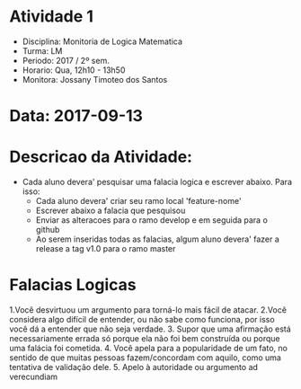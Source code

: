 # Atividade 1

* Disciplina: Monitoria de Logica Matematica
* Turma: LM
* Periodo: 2017 / 2º sem.
* Horario: Qua, 12h10 - 13h50
* Monitora: Jossany Timoteo dos Santos

# Data: 2017-09-13

# Descricao da Atividade:
* Cada aluno devera' pesquisar uma falacia logica e escrever abaixo. Para isso:
  - Cada aluno devera' criar seu ramo local 'feature-nome'
  - Escrever abaixo a falacia que pesquisou
  - Enviar as alteracoes para o ramo develop e em seguida para o github
  - Ao serem inseridas todas as falacias, algum aluno devera' fazer a release a tag v1.0 para o ramo master

# Falacias Logicas

  1.Você desvirtuou um argumento para torná-lo mais fácil de atacar.
  2.Você considera algo difícil de entender, ou não sabe como funciona, por isso você dá a entender que não seja verdade.
  3. Supor que uma afirmação está necessariamente errada só porque ela não foi bem construída ou porque uma falácia foi cometida.
  4. Você apela para a popularidade de um fato, no sentido de que muitas pessoas fazem/concordam com aquilo, como uma tentativa de validação dele.
  5. Apelo à autoridade ou argumento ad verecundiam

